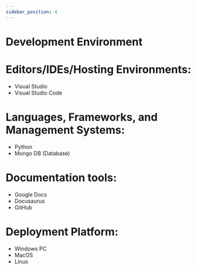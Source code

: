 ```yaml
---
sidebar_position: 4
---
```


# Development Environment

# Editors/IDEs/Hosting Environments:
- Visual Studio
- Visual Studio Code

# Languages, Frameworks, and Management Systems:
- Python
- Mongo DB (Database)

# Documentation tools:
- Google Docs
- Docusaurus
- GitHub

# Deployment Platform:
- Windows PC
- MacOS
- Linux
